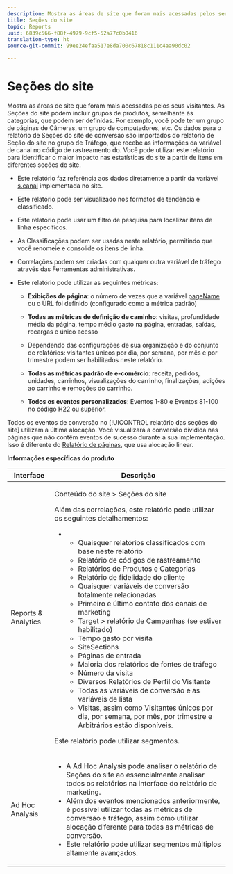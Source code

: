 ```yaml
---
description: Mostra as áreas de site que foram mais acessadas pelos seus visitantes. As Seções do site podem incluir grupos de produtos, semelhante às categorias, que podem ser definidas. Por exemplo, você pode ter um grupo de páginas de Câmeras, um grupo de computadores, etc. Os dados para o relatório de Seções do site de conversão são importados do relatório de Seção do site no grupo de Tráfego, que recebe as informações da variável de canal no código de rastreamento do. Você pode utilizar este relatório para identificar o maior impacto nas estatísticas do site a partir de itens em diferentes seções do site.
title: Seções do site
topic: Reports
uuid: 6839c566-f88f-4979-9cf5-52a77c0b0416
translation-type: ht
source-git-commit: 99ee24efaa517e8da700c67818c111c4aa90dc02

---
```



# Seções do site

Mostra as áreas de site que foram mais acessadas pelos seus visitantes. As Seções do site podem incluir grupos de produtos, semelhante às categorias, que podem ser definidas. Por exemplo, você pode ter um grupo de páginas de Câmeras, um grupo de computadores, etc. Os dados para o relatório de Seções do site de conversão são importados do relatório de Seção do site no grupo de Tráfego, que recebe as informações da variável de canal no código de rastreamento do. Você pode utilizar este relatório para identificar o maior impacto nas estatísticas do site a partir de itens em diferentes seções do site.

* Este relatório faz referência aos dados diretamente a partir da variável [s.canal](https://marketing.adobe.com/resources/help/en_US/sc/implement/c_channel.html) implementada no site.
* Este relatório pode ser visualizado nos formatos de tendência e classificado.
* Este relatório pode usar um filtro de pesquisa para localizar itens de linha específicos.
* As Classificações podem ser usadas neste relatório, permitindo que você renomeie e consolide os itens de linha.
* Correlações podem ser criadas com qualquer outra variável de tráfego através das Ferramentas administrativas.
* Este relatório pode utilizar as seguintes métricas:

   * **Exibições de página**: o número de vezes que a variável [pageName](https://marketing.adobe.com/resources/help/en_US/sc/implement/c_pagename.html) ou o URL foi definido (configurado como a métrica padrão)

   * **Todas as métricas de definição de caminho**: visitas, profundidade média da página, tempo médio gasto na página, entradas, saídas, recargas e único acesso
   * Dependendo das configurações de sua organização e do conjunto de relatórios: visitantes únicos por dia, por semana, por mês e por trimestre podem ser habilitados neste relatório.
   * **Todas as métricas padrão de e-comércio**: receita, pedidos, unidades, carrinhos, visualizações do carrinho, finalizações, adições ao carrinho e remoções do carrinho.
   * **Todos os eventos personalizados**: Eventos 1-80 e Eventos 81-100 no código H22 ou superior.

Todos os eventos de conversão no [!UICONTROL relatório das seções do site] utilizam a última alocação. Você visualizará a conversão dividida nas páginas que não contêm eventos de sucesso durante a sua implementação. Isso é diferente do [Relatório de páginas](/help/components/c-variables/dimensionslist/reports-pages.md), que usa alocação linear.

**Informações específicas do produto**

<table id="table_525FDF95C8ED4BF2A1E25BE2DA971EFB"> 
 <thead> 
  <tr> 
   <th colname="col1" class="entry"> Interface </th> 
   <th colname="col2" class="entry"> Descrição </th> 
  </tr> 
 </thead>
 <tbody> 
  <tr> 
   <td colname="col1"> Reports &amp; Analytics </td> 
   <td colname="col2"> <p> <span class="uicontrol"> Conteúdo do site</span> &gt; <span class="uicontrol">Seções do site</span> </p> <p>Além das correlações, este relatório pode utilizar os seguintes detalhamentos: </p> 
    <ul id="ul_9CD009D89B134C53807332E3C88D3C44"> 
     <li id="li_566417EB074D425C9A1F4FB28AA7FAB4"> 
      <ul id="ul_3795C7AAE6DA4B7E96FCDC7F3211DFBB"> 
       <li id="li_50B295E961724CFB83D222DE9B4C7FF2">Quaisquer relatórios classificados com base neste relatório </li> 
       <li id="li_697682892D8841BC8120BEC0E1AE9753"> <span class="wintitle"> Relatório de códigos de rastreamento</span> </li> 
       <li id="li_F6D893FCBA7A4B3EB04715833CA41022">  Relatórios de <span class="wintitle">Produtos</span> e <span class="wintitle">Categorias</span> </li> 
       <li id="li_9F379E61DB4F4753AE1FFFC8F9C17347"> <span class="wintitle"> Relatório de fidelidade do cliente</span> </li> 
       <li id="li_64A6A06F9265410ABB425DA4AF50C440">Quaisquer variáveis de conversão totalmente relacionadas </li> 
       <li id="li_907DDFCC35AB48EEA5B169B4A2598FB1"> <span class="wintitle"> Primeiro e último contato dos canais de marketing</span> </li> 
       <li id="li_B08A0DCB40154152AF1033B7629A5B5A"> <span class="uicontrol"> Target</span> &gt; relatório de <span class="uicontrol">Campanhas</span> (se estiver habilitado) </li> 
       <li id="li_6D4E65DD6E2B49C9A8C12181D23F185A">Tempo gasto por visita </li> 
       <li id="li_C6D3AD5A534243A8A6E17C663FEBA6BA">SiteSections </li> 
       <li id="li_E1F46EED5CE2425D83200A2FCB686EE5">Páginas de entrada </li> 
       <li id="li_1201EE0EBF13476C9A9525E0700F30F3">Maioria dos relatórios de fontes de tráfego </li> 
       <li id="li_563E07858FB1473BB22C2B191E8BE620">Número da visita </li> 
       <li id="li_1CAD77ABA6A2454282A4DA7E88C047E8">Diversos Relatórios de Perfil do Visitante </li> 
       <li id="li_D3A04E4CD8EC4646AAB90BF19F0AFA8A">Todas as variáveis de conversão e as variáveis de lista </li> 
       <li id="li_01C194CE0F3E4C0694A34B4C6697F385">Visitas, assim como Visitantes únicos por dia, por semana, por mês, por trimestre e Arbitrários estão disponíveis. </li> 
      </ul> </li> 
    </ul> <p>Este relatório pode utilizar segmentos. </p> </td> 
  </tr> 
  <tr> 
   <td colname="col1"> Ad Hoc Analysis </td> 
   <td colname="col2"> 
    <ul id="ul_DFF9BFC01FC1424B8905C2D2C0EFD156"> 
     <li id="li_65FDF1C165C84F729E0EE84FF671B5E4">A Ad Hoc Analysis pode analisar o relatório de Seções do site ao essencialmente analisar todos os relatórios na interface do relatório de marketing. </li> 
     <li id="li_2159DE10C52D40AA89E4C934FC184641">Além dos eventos mencionados anteriormente, é possível utilizar todas as métricas de conversão e tráfego, assim como utilizar alocação diferente para todas as métricas de conversão. </li> 
     <li id="li_3A23C6286D314B5D814612469F4F77C5">Este relatório pode utilizar segmentos múltiplos altamente avançados. </li> 
    </ul> </td> 
  </tr> 
 </tbody> 
</table>

